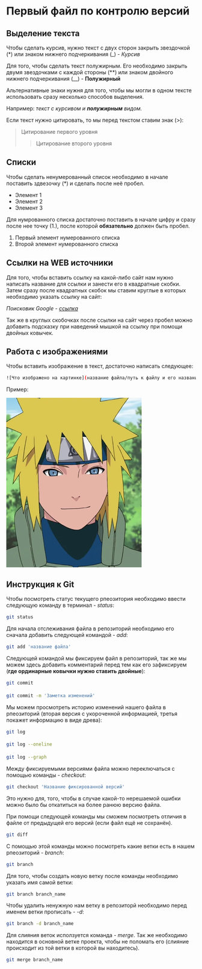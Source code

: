 # Первый файл по контролю версий

## Выделение текста

Чтобы сделать курсив, нужно текст с двух сторон закрыть звездочкой (*) или знаком нижнего подчеркивания (_) - *Курсив*

Для того, чтобы сделать текст полужирным. Его необходимо закрыть двумя звездочками с каждой стороны (**) или знаком двойного нижнего подчеркивания (__) - **Полужирный**

Альтернативные знаки нужня для того, чтобы мы могли в одном тексте использовать сразу несколько способов выделения.

Например: _текст с курсивом и **полужирным** видом._

Если текст нужно цитировать, то мы перед текстом ставим знак (>):

> Цитирование первого уровня
>> Цитирование второго уровня

## Списки

Чтобы сделать ненумерованный список необходимо в начале поставить здвезочку (*) и сделать после неё пробел.
* Элемент 1
* Элемент 2
* Элемент 3

Для нумрованного списка достаточно поставить в начале цифру и сразу после нее точку (1.), после которой **обязательно** должен быть пробел.
1. Первый элемент нумерованного списка
2. Второй элемент нумерованного списка

## Ссылки на WEB источники

Для того, чтобы вставить ссылку на какой-либо сайт нам нужно написать название для ссылки и занести его в квадратные скобки. Затем сразу после квадратных скобок мы ставим круглые в которых необходимо указать ссылку на сайт:

*Поисковик Google - [ссылка](http://google.com "Основная страинца Google")*

Так же в круглых скобочках после ссылки на сайт через пробел можно добавить подсказку при наведений мышкой на ссылку при помощи двойных ковычек.

## Работа с изображениями 

Чтобы вставить изображение в текст, достаточно написать следующее:

```sh
![Что изображено на картинке](название файла/путь к файлу и его название)
```
Пример:

![Привет, это Минато](Minato_Namikaze.webp)

## Инструкция к Git

Чтобы посмотреть статус текущего рпеозитория необходимо ввести следующую команду в терминал - *status*:

```sh
git status
```

Для начала отслеживания файла в репозиторий необходимо его сначала добавить следующей командой - *add*:

```sh
git add 'название файла'
```

Следующей командой мы фиксируем файл в репозиторий, так же мы можем здесь добавить комментарий перед тем как его зафиксируем (**где ординарные ковычки нужно ставить двойные**):

```sh
git commit 

git commit -m 'Заметка изменений'
```

Мы можем просмотреть историю изменений нашего файла в рпеозиторий (вторая версия с укороченной информацией, третья покажет информацию в виде древа):

```sh
git log

git log --oneline

git log --graph
```

Между фиксируемыми версиями файла можно переключаться с помощью команды - *checkout*:

```sh
git checkout 'Название фиксированной версий'
```
Это нужно для, того, чтобы в случае какой-то нерешаемой ошибки можно было бы откатиться на более ранюю версию файла.

При помощи следующей команды мы сможем посмотреть отличия в файле от предыдущей его версий (если файл ещё не сохранён).

```sh
git diff
```

С помощью этой команды можно посмотреть какие ветки есть в нашем рпеозиторий - *branch*:

```sh
git branch
```

Для того, чтобы создать новую ветку после команды необходимо указать имя самой ветки:

```sh
git branch branch_name
```

Чтобы удалить ненужную нам ветку в репозиторй необходимо перед именем ветки прописать - *-d*:

```sh
git branch -d branch_name
```

Для слияния веток исползуется команда - *merge*.
Так же необходимо находится в основной ветке проекта, чтобы не поломать его (слияние происходит из той ветки в которой вы находитесь). 

```sh
git merge branch_name
```